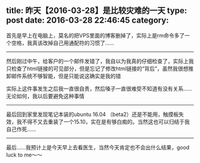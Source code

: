 title: 昨天【2016-03-28】是比较灾难的一天
type: post
date: 2016-03-28 22:46:45
category: 
---

首先是早上在电脑上，莫名的把VPS里面的博客删掉了，实际上是rm命令多了一个空格，我真该改掉自己用通配符的习惯了……

---

然后刚过中午，给客户的一个邮件发错了，我自以为我真的仔细检查了，实际上我只检查了html链接的可见部分，但是忘记了修改html链接的“背后”，虽然我很想推卸邮件系统不够智能，但是只能说这确实是我的错

实际上这件事发生之后我一直很自责，然后嗓子一直很难受不知道有没有关系……无论如何，我以后要避免这种事情

---

最后回到家里发现笔记本装的ubuntu 16.04 （beta2）还是不能用，触摸板失效，我不得不又去重装了一个15.10，实在是有够白痴的。当然这也可以归结于我自己作死……

---

最后……我预计上是今天早上去看医生，当然今天肯定也不会出什么结果，good luck to me～～